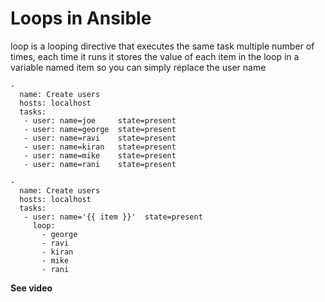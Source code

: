 # Loops in Ansible

loop is a looping directive that executes the same task multiple number of times, each time it runs it stores the value of each item in the loop in a variable named item so you can simply replace the user name 

```
-
  name: Create users
  hosts: localhost
  tasks:
   - user: name=joe     state=present
   - user: name=george  state=present
   - user: name=ravi    state=present
   - user: name=kiran   state=present
   - user: name=mike    state=present
   - user: name=rani    state=present
```

```
-
  name: Create users
  hosts: localhost
  tasks:
   - user: name='{{ item }}'  state=present
     loop:
       - george
       - ravi
       - kiran
       - mike
       - rani
```
**See video**